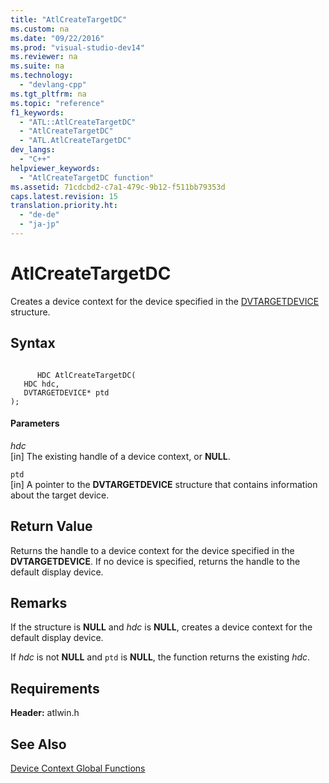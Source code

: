 ```yaml
---
title: "AtlCreateTargetDC"
ms.custom: na
ms.date: "09/22/2016"
ms.prod: "visual-studio-dev14"
ms.reviewer: na
ms.suite: na
ms.technology: 
  - "devlang-cpp"
ms.tgt_pltfrm: na
ms.topic: "reference"
f1_keywords: 
  - "ATL::AtlCreateTargetDC"
  - "AtlCreateTargetDC"
  - "ATL.AtlCreateTargetDC"
dev_langs: 
  - "C++"
helpviewer_keywords: 
  - "AtlCreateTargetDC function"
ms.assetid: 71cdcbd2-c7a1-479c-9b12-f511bb79353d
caps.latest.revision: 15
translation.priority.ht: 
  - "de-de"
  - "ja-jp"
---
```

# AtlCreateTargetDC
Creates a device context for the device specified in the [DVTARGETDEVICE](http://msdn.microsoft.com/library/windows/desktop/ms686613) structure.  
  
## Syntax  
  
```  
  
      HDC AtlCreateTargetDC(  
   HDC hdc,  
   DVTARGETDEVICE* ptd   
);  
```  
  
#### Parameters  
 *hdc*  
 [in] The existing handle of a device context, or **NULL**.  
  
 `ptd`  
 [in] A pointer to the **DVTARGETDEVICE** structure that contains information about the target device.  
  
## Return Value  
 Returns the handle to a device context for the device specified in the **DVTARGETDEVICE**. If no device is specified, returns the handle to the default display device.  
  
## Remarks  
 If the structure is **NULL** and *hdc* is **NULL**, creates a device context for the default display device.  
  
 If *hdc* is not **NULL** and `ptd` is **NULL**, the function returns the existing *hdc*.  
  
## Requirements  
 **Header:** atlwin.h  
  
## See Also  
 [Device Context Global Functions](../vs140/device-context-global-functions.md)